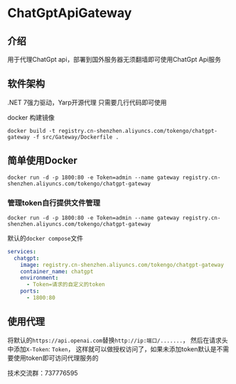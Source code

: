 # ChatGptApiGateway

## 介绍
用于代理ChatGpt api，部署到国外服务器无须翻墙即可使用ChatGpt Api服务

## 软件架构
.NET 7强力驱动，Yarp开源代理
只需要几行代码即可使用

docker 构建镜像

```shell
docker build -t registry.cn-shenzhen.aliyuncs.com/tokengo/chatgpt-gateway -f src/Gateway/Dockerfile .
```

## 简单使用Docker

```shell
docker run -d -p 1800:80 -e Token=admin --name gateway registry.cn-shenzhen.aliyuncs.com/tokengo/chatgpt-gateway
```

### 管理token自行提供文件管理

```shell
docker run -d -p 1800:80 -e Token=admin --name gateway registry.cn-shenzhen.aliyuncs.com/tokengo/chatgpt-gateway
```

默认的`docker compose`文件

```yaml
services:
  chatgpt:
    image: registry.cn-shenzhen.aliyuncs.com/tokengo/chatgpt-gateway
    container_name: chatgpt
    environment:
      - Token=请求的自定义的token
    ports:
      - 1800:80

```





## 使用代理

将默认的`https://api.openai.com`替换`http://ip:端口/.......`，
然后在请求头中添加`X-Token`: `Token`，
这样就可以做授权访问了，如果未添加token默认是不需要使用token即可访问代理服务的

技术交流群：737776595
